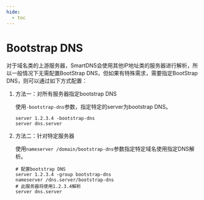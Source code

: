 ```yaml
---
hide:
  - toc
---
```


# Bootstrap DNS

对于域名类的上游服务器，SmartDNS会使用其他IP地址类的服务器进行解析，所以一般情况下无需配置BootStrap DNS，但如果有特殊需求，需要指定BootStrap DNS，则可以通过如下方式配置：

1. 方法一：对所有服务器指定bootstrap DNS  

    使用`-bootstrap-dns`参数，指定特定的server为bootstrap DNS。  

    ```shell
    server 1.2.3.4 -bootstrap-dns
    server dns.server
    ```

1. 方法二：针对特定服务器  

    使用`nameserver /domain/bootstrap-dns`参数指定特定域名使用指定DNS解析。

    ```shell
    # 配置bootstrap DNS
    server 1.2.3.4 -group bootstrap-dns
    nameserver /dns.server/bootstrap-dns
    # 此服务器将使用1.2.3.4解析
    server dns.server
    ```

